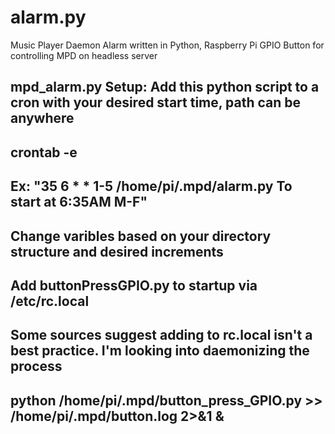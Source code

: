 alarm.py
========

Music Player Daemon Alarm written in Python, Raspberry Pi GPIO Button for controlling MPD on headless server


## mpd_alarm.py Setup: Add this python script to a cron with your desired start time, path can be anywhere
## crontab -e
## Ex: "35 6 * * 1-5 /home/pi/.mpd/alarm.py To start at 6:35AM M-F"
## Change varibles based on your directory structure and desired increments

## Add buttonPressGPIO.py to startup via /etc/rc.local
## Some sources suggest adding to rc.local isn't a best practice.  I'm looking into daemonizing the process
## python /home/pi/.mpd/button_press_GPIO.py >> /home/pi/.mpd/button.log 2>&1 &
